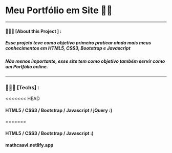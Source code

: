 # Meu Portfólio em Site 🖖🏻
<hr>

#### 👨🏻‍💻  [About this Project ] : 

##### Esse projeto teve como objetivo primeiro praticar ainda mais meus conhecimentos em HTML5, CSS3, Bootstrap e Javascript
##### Não menos importante, esse site tem como objetivo também servir como um Portfólio online.
<hr>

### 👨🏻‍💻  [Techs] :
<<<<<<< HEAD
#### HTML5 / CSS3 / Bootstrap / Javascript / jQuery :) 
=======
#### HTML5 / CSS3 / Bootstrap / Javascript :) 
#### mathcaavl.netlify.app
